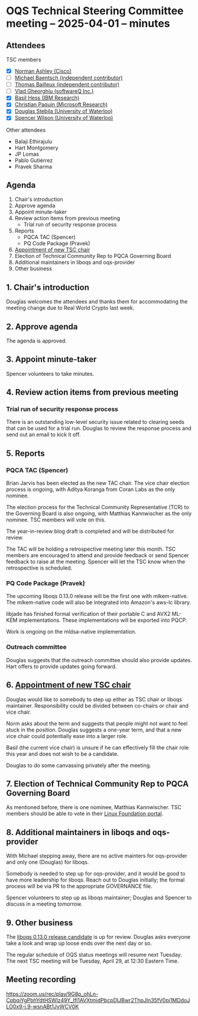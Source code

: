 # OQS Technical Steering Committee meeting – 2025-04-01 – minutes

## Attendees

TSC members

- [x] [Norman Ashley (Cisco)](https://github.com/ashman-p)
- [ ] [Michael Baentsch (independent contributor)](https://github.com/baentsch)
- [ ] [Thomas Bailleux (independent contributor)](https://github.com/zadlg)
- [ ] [Vlad Gheorghiu (softwareQ Inc.)](https://github.com/vsoftco)
- [x] [Basil Hess (IBM Research)](https://github.com/bhess)
- [x] [Christian Paquin (Microsoft Research)](https://github.com/christianpaquin)
- [x] [Douglas Stebila (University of Waterloo)](https://github.com/dstebila)
- [x] [Spencer Wilson (University of Waterloo)](https://github.com/SWilson4)

Other attendees
- Balaji Ethirajulu
- Hart Montgomery
- JP Lomas
- Pablo Gutiérrez
- Pravek Sharma

## Agenda

1. Chair's introduction
2. Approve agenda
3. Appoint minute-taker
4. Review action items from previous meeting
    - Trial run of security response process
5. Reports
	- PQCA TAC (Spencer)
	- PQ Code Package (Pravek)
6. [Appointment of new TSC chair](https://github.com/open-quantum-safe/tsc/issues/151)
7. Election of Technical Community Rep to PQCA Governing Board
8. Additional maintainers in liboqs and oqs-provider
9. Other business

## 1. Chair's introduction

Douglas welcomes the attendees and thanks them for accommodating the meeting change due to Real World Crypto last week.

## 2. Approve agenda

The agenda is approved.

## 3. Appoint minute-taker

Spencer volunteers to take minutes.

## 4. Review action items from previous meeting

### Trial run of security response process

There is an outstanding low-level security issue related to clearing seeds that can be used for a trial run.
Douglas to review the response process and send out an email to kick it off.

## 5. Reports

### PQCA TAC (Spencer)

Brian Jarvis has been elected as the new TAC chair.
The vice chair election process is ongoing, with Aditya Koranga from Coran Labs as the only nominee.

The election process for the Technical Community Representative (TCR) to the Governing Board is also ongoing, with Matthias Kannwischer as the only nominee.
TSC members will vote on this.

The year-in-review blog draft is completed and will be distributed for review.

The TAC will be holding a retrospective meeting later this month.
TSC members are encouraged to attend and provide feedback or send Spencer feedback to raise at the meeting.
Spencer will let the TSC know when the retrospective is scheduled.

### PQ Code Package (Pravek)

The upcoming liboqs 0.13.0 release will be the first one with mlkem-native.
The mlkem-native code will also be integrated into Amazon's aws-lc library.

libjade has finished formal verification of their portable C and AVX2 ML-KEM implementations.
These implementations will be exported into PQCP.

Work is ongoing on the mldsa-native implementation.

### Outreach committee

Douglas suggests that the outreach committee should also provide updates.
Hart offers to provide updates going forward.

## 6. [Appointment of new TSC chair](https://github.com/open-quantum-safe/tsc/issues/151)

Douglas would like to somebody to step up either as TSC chair or liboqs maintainer.
Responsibility could be divided between co-chairs or chair and vice chair.

Norm asks about the term and suggests that people might not want to feel stuck in the position.
Douglas suggests a one-year term, and that a new vice chair could potentially ease into a larger role.

Basil (the current vice chair) is unsure if he can effectively fill the chair role this year and does not wish to be a candidate.

Douglas to do some canvassing privately after the meeting.

## 7. Election of Technical Community Rep to PQCA Governing Board

As mentioned before, there is one nominee, Matthias Kannwischer.
TSC members should be able to vote in their [Linux Foundation portal](https://openprofile.dev).

## 8. Additional maintainers in liboqs and oqs-provider

With Michael stepping away, there are no active mainters for oqs-provider and only one (Douglas) for liboqs.

Somebody is needed to step up for oqs-provider, and it would be good to have more leadership for liboqs.
Reach out to Douglas initially; the formal process will be via PR to the appropriate GOVERNANCE file.

Spencer volunteers to step up as liboqs maintainer; Douglas and Spencer to discuss in a meeting tomorrow.

## 9. Other business

The [liboqs 0.13.0 release candidate](https://github.com/open-quantum-safe/liboqs/pull/2107) is up for review.
Douglas asks everyone take a look and wrap up loose ends over the next day or so.

The regular schedule of OQS status meetings will resume next Tuesday.
The next TSC meeting will be Tuesday, April 29, at 12:30 Eastern Time.

## Meeting recording

https://zoom.us/rec/play/9G8p_ohLn-CpbqiYgPbhYdtHSWlz49Y_Ifl1AVXtmidPbcpDIJBwr2ThpJln35fV0pi1MDdoJLO0x9-j.9-wsnABt1JvWCV0K
